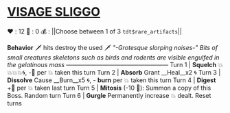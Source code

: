 # [__**VISAGE SLIGGO**__](<https://www.youtube.com/watch?v=iMH49ieL4es>)
❤️ : 12
🔷 : 0
💰 : ||Choose between 1 of 3 `tdt$rare_artifacts`||

**Behavior** 🗡️ hits destroy the used 🗡️
*"-Grotesque slorping noises-" Bits of small creatures skeletons such as birds and rodents are visible engulfed in the gelatinous mass*
—————————————————
Turn 1  | **Squelch** 💥💥💥💥🌀, -🔷 per 💥 taken this turn
Turn 2 | **Absorb** Grant __Heal__x2 🌀
Turn 3 | **Dissolve** Cause __Burn__x5 🌀, - __burn__ per 💥 taken this turn
Turn 4 | **Digest** +🔷 per 💥 taken last turn
Turn 5 | **Mitosis** (-10 🔷): Summon a copy of this Boss. Random turn
Turn 6 | **Gurgle** Permanently increase 💥 dealt. Reset turns
